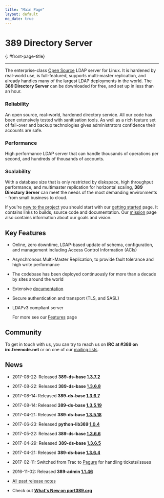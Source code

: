 ```yaml
---
title: "Main Page"
layout: default
no_date: true
---
```


# 389 Directory Server
{: #front-page-title}

---

The enterprise-class [Open Source](docs/389ds/FAQ/licensing.html) LDAP server for Linux. It is hardened by real-world use, is full-featured, supports multi-master replication, and already handles many of the largest LDAP deployments in the world.  The **389 Directory Server** can be downloaded for free, and set up in less than an hour.


<div id="front-page-columns" class="container-fluid">
  <div class="row">
    <div class="col-xs-12 col-md-4">
      <h3 class="front-page-column-title">
        Reliability
      </h3>
      <p class="front-page-column-text">
        An open source, real-world, hardened directory service. All our code has been extensively tested with sanitisation tools. As well as a rich feature set of fail-over and backup technologies gives administrators confidence their accounts are safe.
      </p>
    </div>
    <div class="col-xs-12 col-md-4">
      <h3 class="front-page-column-title">
        Performance
      </h3>
      <p class="front-page-column-text">
        High performance LDAP server that can handle thousands of operations per second, and hundreds of thousands of accounts.
       </p>
    </div>
    <div class="col-xs-12 col-md-4">
      <h3 class="front-page-column-title">
        Scalability
      </h3>
      <p class="front-page-column-text">
        With a database size that is only restricted by diskspace, high throughput performance, and multimaster replication for horizontal scaling, <strong>389 Directory Server</strong> can meet the needs of the most demanding environments - from small business to cloud.
      </p>
    </div>
  </div>
</div>

If you're [new to the project](docs/389ds/users.html) you should start with our [getting started](docs/389ds/FAQ/getting-started.html) page. It contains links to builds, source code and documentation. Our [mission](docs/389ds/FAQ/mission.html) page also contains information about our goals and vision.

## Key Features

-   Online, zero downtime, LDAP-based update of schema, configuration, and management including Access Control Information (ACIs)
-   Asynchronous Multi-Master Replication, to provide fault tolerance and high write performance
-   The codebase has been deployed continuously for more than a decade by sites around the world
-   Extensive [documentation](https://access.redhat.com/site/documentation/Red_Hat_Directory_Server/)
-   Secure authentication and transport (TLS, and SASL)
-   LDAPv3 compliant server

    For more see our [Features](docs/389ds/FAQ/features.html) page

## Community

To get in touch with us, you can try to reach us on **IRC at \#389 on irc.freenode.net** or on one of our [mailing lists](docs/389ds/mailing-lists.html).

## News

<!-- Try to keep this list under 10 releases  -->
- 2017-08-22: Released **389-ds-base [1.3.7.2](docs/389ds/releases/release-1-3-7-2.html)**
- 2017-08-22: Released **389-ds-base [1.3.6.8](docs/389ds/releases/release-1-3-6-8.html)**
- 2017-08-14: Released **389-ds-base [1.3.6.7](docs/389ds/releases/release-1-3-6-7.html)**
- 2017-08-14: Released **389-ds-base [1.3.5.19](docs/389ds/releases/release-1-3-5-19.html)**
- 2017-04-21: Released **389-ds-base [1.3.5.18](docs/389ds/releases/release-1-3-5-18.html)**
- 2017-06-23: Released **python-lib389 [1.0.4](docs/389ds/releases/release-lib389-1-0-4.html)**
- 2017-05-22: Released **389-ds-base [1.3.6.6](docs/389ds/releases/release-1-3-6-6.html)**
- 2017-04-29: Released **389-ds-base [1.3.6.5](docs/389ds/releases/release-1-3-6-5.html)**
- 2017-04-21: Released **389-ds-base [1.3.6.4](docs/389ds/releases/release-1-3-6-4.html)**
- 2017-02-11: Switched from Trac to [Pagure](https://pagure.io/389-ds-base) for handling tickets/issues
- 2016-11-02: Released **389-admin [1.1.46](docs/389ds/releases/release-admin-1-1-46.html)**

- [All past release notes](releases/release-notes.html)

- Check out **[What's New on port389.org](whats_new.html)**

<br>
